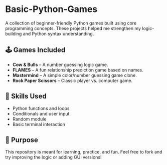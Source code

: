 # Basic-Python-Games
A collection of beginner-friendly Python games built using core programming concepts. These projects helped me strengthen my logic-building and Python syntax understanding.

## 🕹️ Games Included
- **Cow & Bulls** – A number guessing logic game.
- **FLAMES** – A fun relationship prediction game based on names.
- **Mastermind** – A simple color/number guessing game clone.
- **Rock Paper Scissors** – Classic player vs. computer game.

## 📌 Skills Used
- Python functions and loops
- Conditionals and user input
- Random module
- Basic terminal interaction

## 🧠 Purpose
This repository is meant for learning, practice, and fun. Feel free to fork and try improving the logic or adding GUI versions!
